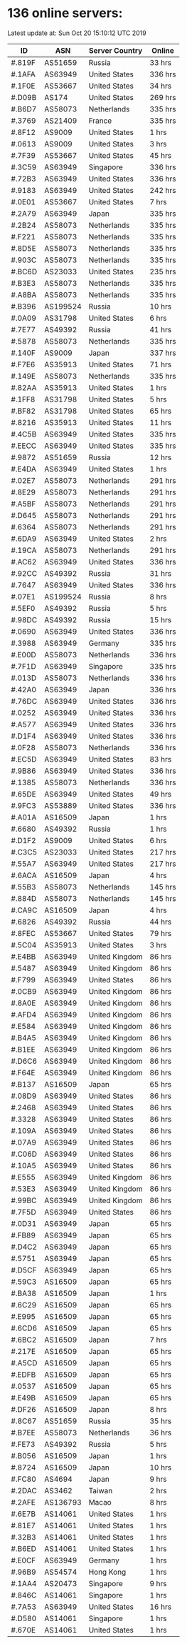 # 136 online servers:

Latest update at: Sun Oct 20 15:10:12 UTC 2019

| ID | ASN | Server Country | Online |
| -- | --- | -------------- | ------ |
| #.819F | AS51659 | Russia | 33 hrs |
| #.1AFA | AS63949 | United States | 336 hrs |
| #.1F0E | AS53667 | United States | 34 hrs |
| #.D09B | AS174 | United States | 269 hrs |
| #.B6D7 | AS58073 | Netherlands | 335 hrs |
| #.3769 | AS21409 | France | 335 hrs |
| #.8F12 | AS9009 | United States | 1 hrs |
| #.0613 | AS9009 | United States | 3 hrs |
| #.7F39 | AS53667 | United States | 45 hrs |
| #.3C59 | AS63949 | Singapore | 336 hrs |
| #.72B3 | AS63949 | United States | 336 hrs |
| #.9183 | AS63949 | United States | 242 hrs |
| #.0E01 | AS53667 | United States | 7 hrs |
| #.2A79 | AS63949 | Japan | 335 hrs |
| #.2B24 | AS58073 | Netherlands | 335 hrs |
| #.F221 | AS58073 | Netherlands | 335 hrs |
| #.8D5E | AS58073 | Netherlands | 335 hrs |
| #.903C | AS58073 | Netherlands | 335 hrs |
| #.BC6D | AS23033 | United States | 235 hrs |
| #.B3E3 | AS58073 | Netherlands | 335 hrs |
| #.A8BA | AS58073 | Netherlands | 335 hrs |
| #.B396 | AS199524 | Russia | 10 hrs |
| #.0A09 | AS31798 | United States | 6 hrs |
| #.7E77 | AS49392 | Russia | 41 hrs |
| #.5878 | AS58073 | Netherlands | 335 hrs |
| #.140F | AS9009 | Japan | 337 hrs |
| #.F7E6 | AS35913 | United States | 71 hrs |
| #.149E | AS58073 | Netherlands | 335 hrs |
| #.82AA | AS35913 | United States | 1 hrs |
| #.1FF8 | AS31798 | United States | 5 hrs |
| #.BF82 | AS31798 | United States | 65 hrs |
| #.8216 | AS35913 | United States | 11 hrs |
| #.4C5B | AS63949 | United States | 335 hrs |
| #.EECC | AS63949 | United States | 335 hrs |
| #.9872 | AS51659 | Russia | 12 hrs |
| #.E4DA | AS63949 | United States | 1 hrs |
| #.02E7 | AS58073 | Netherlands | 291 hrs |
| #.8E29 | AS58073 | Netherlands | 291 hrs |
| #.A5BF | AS58073 | Netherlands | 291 hrs |
| #.D645 | AS58073 | Netherlands | 291 hrs |
| #.6364 | AS58073 | Netherlands | 291 hrs |
| #.6DA9 | AS63949 | United States | 2 hrs |
| #.19CA | AS58073 | Netherlands | 291 hrs |
| #.AC62 | AS63949 | United States | 336 hrs |
| #.92CC | AS49392 | Russia | 31 hrs |
| #.7647 | AS63949 | United States | 336 hrs |
| #.07E1 | AS199524 | Russia | 8 hrs |
| #.5EF0 | AS49392 | Russia | 5 hrs |
| #.98DC | AS49392 | Russia | 15 hrs |
| #.0690 | AS63949 | United States | 336 hrs |
| #.3988 | AS63949 | Germany | 335 hrs |
| #.E00D | AS58073 | Netherlands | 336 hrs |
| #.7F1D | AS63949 | Singapore | 335 hrs |
| #.013D | AS58073 | Netherlands | 336 hrs |
| #.42A0 | AS63949 | Japan | 336 hrs |
| #.76DC | AS63949 | United States | 336 hrs |
| #.0252 | AS63949 | United States | 336 hrs |
| #.A577 | AS63949 | United States | 336 hrs |
| #.D1F4 | AS63949 | United States | 336 hrs |
| #.0F28 | AS58073 | Netherlands | 336 hrs |
| #.EC5D | AS63949 | United States | 83 hrs |
| #.9B86 | AS63949 | United States | 336 hrs |
| #.1385 | AS58073 | Netherlands | 336 hrs |
| #.65DE | AS63949 | United States | 49 hrs |
| #.9FC3 | AS53889 | United States | 336 hrs |
| #.A01A | AS16509 | Japan | 1 hrs |
| #.6680 | AS49392 | Russia | 1 hrs |
| #.D1F2 | AS9009 | United States | 6 hrs |
| #.C3C5 | AS23033 | United States | 217 hrs |
| #.55A7 | AS63949 | United States | 217 hrs |
| #.6ACA | AS16509 | Japan | 4 hrs |
| #.55B3 | AS58073 | Netherlands | 145 hrs |
| #.884D | AS58073 | Netherlands | 145 hrs |
| #.CA9C | AS16509 | Japan | 4 hrs |
| #.6826 | AS49392 | Russia | 44 hrs |
| #.8FEC | AS53667 | United States | 79 hrs |
| #.5C04 | AS35913 | United States | 3 hrs |
| #.E4BB | AS63949 | United Kingdom | 86 hrs |
| #.5487 | AS63949 | United Kingdom | 86 hrs |
| #.F799 | AS63949 | United States | 86 hrs |
| #.0CB9 | AS63949 | United Kingdom | 86 hrs |
| #.8A0E | AS63949 | United Kingdom | 86 hrs |
| #.AFD4 | AS63949 | United Kingdom | 86 hrs |
| #.E584 | AS63949 | United Kingdom | 86 hrs |
| #.B4A5 | AS63949 | United Kingdom | 86 hrs |
| #.B1EE | AS63949 | United Kingdom | 86 hrs |
| #.D6C6 | AS63949 | United Kingdom | 86 hrs |
| #.F64E | AS63949 | United Kingdom | 86 hrs |
| #.B137 | AS16509 | Japan | 65 hrs |
| #.08D9 | AS63949 | United States | 86 hrs |
| #.2468 | AS63949 | United States | 86 hrs |
| #.3328 | AS63949 | United States | 86 hrs |
| #.109A | AS63949 | United States | 86 hrs |
| #.07A9 | AS63949 | United States | 86 hrs |
| #.C06D | AS63949 | United States | 86 hrs |
| #.10A5 | AS63949 | United States | 86 hrs |
| #.E555 | AS63949 | United Kingdom | 86 hrs |
| #.53E3 | AS63949 | United Kingdom | 86 hrs |
| #.99BC | AS63949 | United Kingdom | 86 hrs |
| #.7F5D | AS63949 | United States | 86 hrs |
| #.0D31 | AS63949 | Japan | 65 hrs |
| #.FB89 | AS63949 | Japan | 65 hrs |
| #.D4C2 | AS63949 | Japan | 65 hrs |
| #.5751 | AS63949 | Japan | 65 hrs |
| #.D5CF | AS63949 | Japan | 65 hrs |
| #.59C3 | AS16509 | Japan | 65 hrs |
| #.BA38 | AS16509 | Japan | 1 hrs |
| #.6C29 | AS16509 | Japan | 65 hrs |
| #.E995 | AS16509 | Japan | 65 hrs |
| #.6CD6 | AS16509 | Japan | 65 hrs |
| #.6BC2 | AS16509 | Japan | 7 hrs |
| #.217E | AS16509 | Japan | 65 hrs |
| #.A5CD | AS16509 | Japan | 65 hrs |
| #.EDFB | AS16509 | Japan | 65 hrs |
| #.0537 | AS16509 | Japan | 65 hrs |
| #.E49B | AS16509 | Japan | 65 hrs |
| #.DF26 | AS16509 | Japan | 8 hrs |
| #.8C67 | AS51659 | Russia | 35 hrs |
| #.B7EE | AS58073 | Netherlands | 36 hrs |
| #.FE73 | AS49392 | Russia | 5 hrs |
| #.B056 | AS16509 | Japan | 1 hrs |
| #.8724 | AS16509 | Japan | 10 hrs |
| #.FC80 | AS4694 | Japan | 9 hrs |
| #.2DAC | AS3462 | Taiwan | 2 hrs |
| #.2AFE | AS136793 | Macao | 8 hrs |
| #.6E7B | AS14061 | United States | 1 hrs |
| #.81E7 | AS14061 | United States | 1 hrs |
| #.32B3 | AS14061 | United States | 1 hrs |
| #.B6ED | AS14061 | United States | 1 hrs |
| #.E0CF | AS63949 | Germany | 1 hrs |
| #.96B9 | AS54574 | Hong Kong | 1 hrs |
| #.1AA4 | AS20473 | Singapore | 9 hrs |
| #.846C | AS14061 | Singapore | 1 hrs |
| #.7A53 | AS63949 | United States | 16 hrs |
| #.D580 | AS14061 | Singapore | 1 hrs |
| #.670E | AS14061 | United States | 1 hrs |


